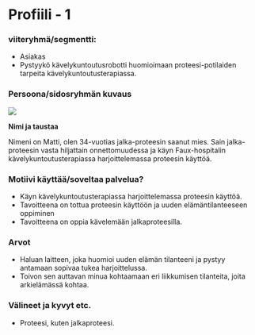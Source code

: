 # Profiili - 1



### viiteryhmä/segmentti:

* Asiakas
* Pystyykö kävelykuntoutusrobotti huomioimaan proteesi-potilaiden tarpeita kävelykuntoutusterapiassa.

### Persoona/sidosryhmän kuvaus

![](https://student.labranet.jamk.fi/~M3268/Ohjelmistosuunnittelu/Customer2.JPG)


**Nimi ja taustaa**

Nimeni on Matti, olen 34-vuotias jalka-proteesin saanut mies.
Sain jalka-proteesin vasta hiljattain onnettomuudessa ja käyn Faux-hospitalin kävelykuntoutusterapiassa harjoittelemassa proteesin käyttöä.

### Motiivi käyttää/soveltaa palvelua? 

* Käyn kävelykuntoutusterapiassa harjoittelemassa proteesin käyttöä.
* Tavoitteena on tottua proteesin käyttöön ja uuden elämäntilanteeseen oppiminen
* Tavoitteena on oppia kävelemään jalkaproteesilla.

### Arvot  

* Haluan laitteen, joka huomioi uuden elämän tilanteeni ja pystyy antamaan sopivaa tukea harjoittelussa.
* Toivon sen auttavan minua kohtaamaan eri liikkumisen tilanteita, joita arkielämässä kohtaa.

### Välineet ja kyvyt etc.

* Proteesi, kuten jalkaproteesi.